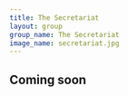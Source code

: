```yaml
---
title: The Secretariat
layout: group
group_name: The Secretariat
image_name: secretariat.jpg
---
```


## Coming soon